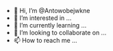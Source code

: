 - 👋 Hi, I’m @Antowobejwkne
- 👀 I’m interested in ...
- 🌱 I’m currently learning ...
- 💞️ I’m looking to collaborate on ...
- 📫 How to reach me ...

<!---
Antowobejwkne/Antowobejwkne is a ✨ special ✨ repository because its `README.md` (this file) appears on your GitHub profile.
You can click the Preview link to take a look at your changes.
--->
